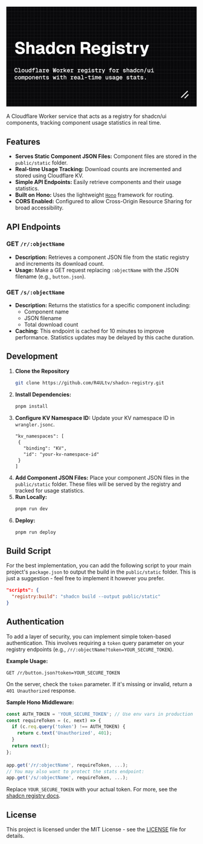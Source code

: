 ![Shadcn Registry](./public/og-image.png)

A Cloudflare Worker service that acts as a registry for shadcn/ui components, tracking component usage statistics in real time.

## Features

- **Serves Static Component JSON Files:** Component files are stored in the `public/static` folder.
- **Real-time Usage Tracking:** Download counts are incremented and stored using Cloudflare KV.
- **Simple API Endpoints:** Easily retrieve components and their usage statistics.
- **Built on Hono:** Uses the lightweight [`Hono`](https://github.com/honojs/hono) framework for routing.
- **CORS Enabled:** Configured to allow Cross-Origin Resource Sharing for broad accessibility.

## API Endpoints

### GET `/r/:objectName`

- **Description:** Retrieves a component JSON file from the static registry and increments its download count.
- **Usage:** Make a GET request replacing `:objectName` with the JSON filename (e.g., `button.json`).

### GET `/s/:objectName`

- **Description:** Returns the statistics for a specific component including:
  - Component name
  - JSON filename
  - Total download count
- **Caching:** This endpoint is cached for 10 minutes to improve performance. Statistics updates may be delayed by this cache duration.

## Development

1. **Clone the Repository**
   ```sh
   git clone https://github.com/R4ULtv/shadcn-registry.git
   ```
2. **Install Dependencies:**
   ```sh
   pnpm install
   ```
3. **Configure KV Namespace ID:**
   Update your KV namespace ID in `wrangler.jsonc`.
   ```jsonc
   "kv_namespaces": [
    {
      "binding": "KV",
      "id": "your-kv-namespace-id"
    }
   ]
   ```
4. **Add Component JSON Files:**
   Place your component JSON files in the `public/static` folder. These files will be served by the registry and tracked for usage statistics.
5. **Run Locally:**
   ```sh
   pnpm run dev
   ```
6. **Deploy:**
   ```sh
   pnpm run deploy
   ```

## Build Script

For the best implementation, you can add the following script to your main project's `package.json` to output the build in the `public/static` folder. This is just a suggestion - feel free to implement it however you prefer.

```json
"scripts": {
  "registry:build": "shadcn build --output public/static"
}
```

## Authentication

To add a layer of security, you can implement simple token-based authentication. This involves requiring a `token` query parameter on your registry endpoints (e.g., `/r/:objectName?token=YOUR_SECURE_TOKEN`).

**Example Usage:**
```
GET /r/button.json?token=YOUR_SECURE_TOKEN
```

On the server, check the `token` parameter. If it's missing or invalid, return a `401 Unauthorized` response.

**Sample Hono Middleware:**

```ts
const AUTH_TOKEN = 'YOUR_SECURE_TOKEN'; // Use env vars in production
const requireToken = (c, next) => {
  if (c.req.query('token') !== AUTH_TOKEN) {
    return c.text('Unauthorized', 401);
  }
  return next();
};

app.get('/r/:objectName', requireToken, ...);
// You may also want to protect the stats endpoint:
app.get('/s/:objectName', requireToken, ...);
```

Replace `YOUR_SECURE_TOKEN` with your actual token. For more, see the [shadcn registry docs](https://ui.shadcn.com/docs/registry/getting-started#adding-auth).

## License

This project is licensed under the MIT License - see the [LICENSE](LICENSE) file for details.
